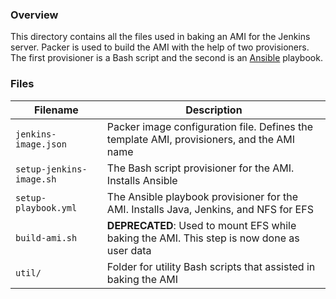 ### Overview

This directory contains all the files used in baking an AMI for the Jenkins server.  Packer is used to build the AMI 
with the help of two provisioners.  The first provisioner is a Bash script and the second is an 
[Ansible](https://www.packer.io/docs/provisioners/ansible-local.html) playbook.

### Files

| Filename                 | Description                                                                                 |
|--------------------------|---------------------------------------------------------------------------------------------|
| `jenkins-image.json`     | Packer image configuration file.  Defines the template AMI, provisioners, and the AMI name  |
| `setup-jenkins-image.sh` | The Bash script provisioner for the AMI.  Installs Ansible                                  |
| `setup-playbook.yml`     | The Ansible playbook provisioner for the AMI.  Installs Java, Jenkins, and NFS for EFS      |
| `build-ami.sh`           | **DEPRECATED**: Used to mount EFS while baking the AMI.  This step is now done as user data |
| `util/`                  | Folder for utility Bash scripts that assisted in baking the AMI                             |